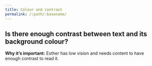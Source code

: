 ```yaml
---
title: Colour and contrast
permalink: /:path/:basename/
---
```


## Is there enough contrast between text and its background colour?

**Why it’s important:** Esther has low vision and needs content to have enough contrast to read it.